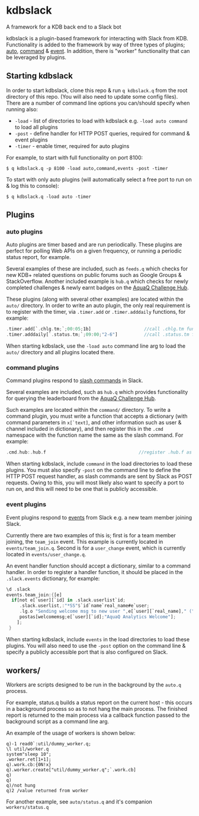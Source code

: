 # kdbslack
A framework for a KDB back end to a Slack bot

kdbslack is a plugin-based framework for interacting with Slack from KDB. Functionality is added to the framework by way of three types of plugins; [auto](#auto-plugins), [command](#command-plugins) & [event](#event-plugins). In addition, there is "worker" functionality that can be leveraged by plugins.

## Starting kdbslack

In order to start kdbslack, clone this repo & run `q kdbslack.q` from the root directory of this repo. (You will also need to update some config files). There are a number of command line options you can/should specify when running also:

* `-load` - list of directories to load with kdbslack e.g. `-load auto command` to load all plugins
* `-post` - define handler for HTTP POST queries, required for command & event plugins
* `-timer` - enable timer, required for auto plugins

For example, to start with full functionality on port 8100:

```
$ q kdbslack.q -p 8100 -load auto,command,events -post -timer
```

To start with only auto plugins (will automatically select a free port to run on & log this to console):

```
$ q kdbslack.q -load auto -timer
```

## Plugins

### auto plugins

Auto plugins are timer based and are run periodically. These plugins are perfect for polling Web APIs on a given frequency, or running a periodic status report, for example.

Several examples of these are included, such as `feeds.q` which checks for new KDB+ related questions on public forums such as Google Groups & StackOverflow. Another included example is `hub.q` which checks for newly completed challenges & newly earnt badges on the [AquaQ Challenge Hub](http://challenges.aquaq.co.uk/).

These plugins (along with several other examples) are located within the `auto/` directory. In order to write an auto plugin, the only real requirement is to register with the timer, via `.timer.add` or `.timer.adddaily` functions, for example:

```rust
.timer.add[`.chlg.tm;`;00:05;1b]                    //call .chlg.tm function with null arg every 5 mins, repeat
.timer.adddaily[`.status.tm;`;09:00;"2-6"]          //call .status.tm function with null arg at 9am, Monday-Friday (i.e. where date mod 7 is in 2-6)
```
When starting kdbslack, use the `-load auto` command line arg to load the `auto/` directory and all plugins located there.

### command plugins

Command plugins respond to [slash commands](https://api.slack.com/slash-commands) in Slack.

Several examples are included, such as `hub.q` which provides functionality for querying the leaderboard from the [AquaQ Challenge Hub](http://challenges.aquaq.co.uk/).

Such examples are located within the `command/` directory. To write a command plugin, you must write a function that accepts a dictionary (with command parameters in ``x[`text]``, and other information such as user & channel included in dictionary), and then register this in the `.cmd` namespace with the function name the same as the slash command. For example:

```rust
.cmd.hub:.hub.f                                   //register .hub.f as the handler function for the /hub command
```

When starting kdbslack, include `command` in the load directories to load these plugins. You must also specify `-post` on the command line to define the HTTP POST request handler, as slash commands are sent by Slack as POST requests. Owing to this, you will most likely also want to specify a port to run on, and this will need to be one that is publicly accessible.

### event plugins

Event plugins respond to [events](#https://api.slack.com/events-api) from Slack e.g. a new team member joining Slack.

Currently there are two examples of this is; first is for a team member joining, the `team_join` event. This example is currently located in `events/team_join.q`. Second is for a `user_change` event, which is currently located in `events/user_change.q`.

An event handler function should accept a dictionary, similar to a command handler. In order to register a handler function, it should be placed in the `.slack.events` dictionary, for example:

```rust
\d .slack
events.team_join:{[e]
  if[not e[`user][`id] in .slack.userlist`id;                                       //check if this is a dupe notification etc.
     .slack.userlist,:"*SS"$`id`name`real_name#e`user;                              //add to user list so we don't welcome them twice
     .lg.o "Sending welcome msg to new user ",e[`user][`real_name]," (",e[`user][`name],")";
     postas[welcomemsg;e[`user][`id];"AquaQ Analytics Welcome"];                    //send welcome message as DM (via slackbot conversation)
    ];
 }
 ```
 
 When starting kdbslack, include `events` in the load directories to load these plugins. You will also need to use the `-post` option on the command line & specify a publicly accessible port that is also configured on Slack.

## workers/

Workers are scripts designed to be run in the background by the `auto.q` process.

For example, status.q builds a status report on the current host - this occurs in a background 
process so as to not hang the main process. The finished report is returned to the main process
via a callback function passed to the background script as a command line arg.

An example of the usage of workers is shown below:

```
q)-1 read0`:util/dummy_worker.q;
\l util/worker.q
system"sleep 10";
.worker.ret[1+1];
q).work.cb:{0N!x}
q).worker.create["util/dummy_worker.q";`.work.cb]
q)
q)
q)/not hung
q)2 /value returned from worker
```

For another example, see `auto/status.q` and it's companion `workers/status.q`

